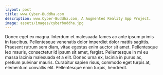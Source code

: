 ```yaml
---
layout: post
title: www.Cyber-Buddha.com
description: www.Cyber-Buddha.com, A Augmented Reality App Project.
image: assets/images/cyberbuddha.jpg
---
```


Donec eget ex magna. Interdum et malesuada fames ac ante ipsum primis in faucibus. Pellentesque venenatis dolor imperdiet dolor mattis sagittis. 
Praesent rutrum sem diam, vitae egestas enim auctor sit amet. Pellentesque leo mauris, consectetur id ipsum sit amet, fergiat. 
Pellentesque in mi eu massa lacinia malesuada et a elit. Donec urna ex, lacinia in purus ac, pretium pulvinar mauris. 
Curabitur sapien risus, commodo eget turpis at, elementum convallis elit. Pellentesque enim turpis, hendrerit.

<!--<span class="image fit"><img src="http://7xrims.com1.z0.glb.clouddn.com/cyberbuddha01.jpg" alt="" /></span>
-->
<div class="box alt">
	<div class="row 50% uniform">
		<div class="4u"><span class="image fit"><img src="http://7xrims.com1.z0.glb.clouddn.com/cyberbuddha02.jpg" alt="" /></span></div>
		<div class="4u"><span class="image fit"><img src="http://7xrims.com1.z0.glb.clouddn.com/cyberbuddha03.jpg" alt="" /></span></div>
	</div>
</div>

<div class="box alt">
	<div class="row 50% uniform">
		<div class="4u"><span class="image fit"><img src="http://7xrims.com1.z0.glb.clouddn.com/cyberbuddha04.jpg" alt="" /></span></div>
		<div class="4u"><span class="image fit"><img src="http://7xrims.com1.z0.glb.clouddn.com/cyberbuddha05.jpg" alt="" /></span></div>
	</div>
</div>